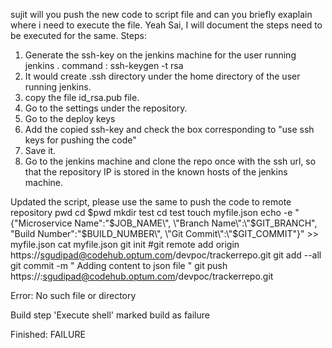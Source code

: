 sujit will you push the new code to script file and can you briefly exaplain where i need to execute the file.
Yeah Sai, I will document the steps need to be executed for the same.
Steps:
1. Generate the ssh-key on the jenkins machine for the user running jenkins . command : ssh-keygen -t rsa
2. It would create .ssh directory under the home directory of the user running jenkins.
3. copy the file id_rsa.pub file.
4. Go to the settings under the repository.
5. Go to the deploy keys
6. Add the copied ssh-key and check the box corresponding to "use ssh keys for pushing the code"
7. Save it.
8. Go to the jenkins machine and clone the repo once with the ssh url, so that the repository IP is stored in the known hosts of the jenkins machine.


Updated the script, please use the same to push the code to remote repository
pwd
cd $pwd
mkdir test
cd test
touch myfile.json
echo -e 
	"{\"Microservice Name\":\"$JOB_NAME\",
    \"Branch Name\":\"$GIT_BRANCH\",
    \"Build Number\":\"$BUILD_NUMBER\",
    \"Git Commit\":\"$GIT_COMMIT\"}" >> myfile.json
cat myfile.json
git init
#git remote add origin https://sgudipad@codehub.optum.com/devpoc/trackerrepo.git
git add --all
git commit -m " Adding content to json file "
git push https://<xxxxxx>:<xxxxxx>sgudipad@codehub.optum.com/devpoc/trackerrepo.git


Error:
 No such file or directory

Build step 'Execute shell' marked build as failure

Finished: FAILURE

